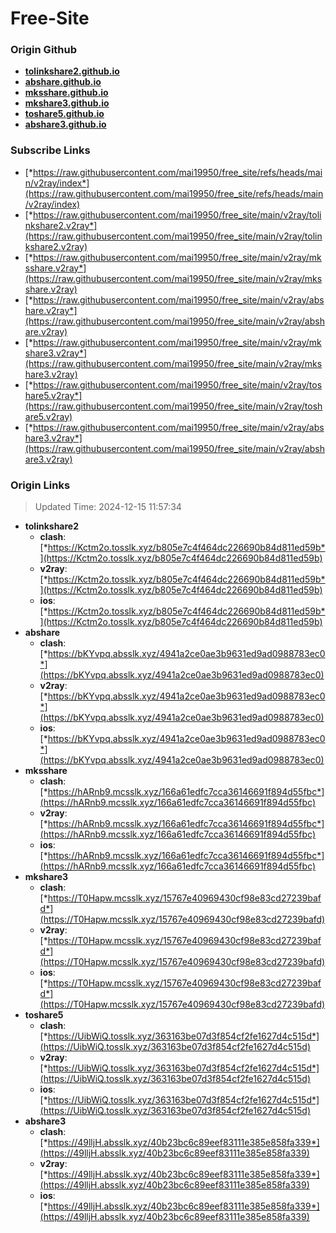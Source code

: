 # Free-Site

### Origin Github

- [**tolinkshare2.github.io**](https://github.com/tolinkshare2/tolinkshare2.github.io)
- [**abshare.github.io**](https://github.com/abshare/abshare.github.io)
- [**mksshare.github.io**](https://github.com/mksshare/mksshare.github.io)
- [**mkshare3.github.io**](https://github.com/mkshare3/mkshare3.github.io)
- [**toshare5.github.io**](https://github.com/toshare5/toshare5.github.io)
- [**abshare3.github.io**](https://github.com/abshare3/abshare3.github.io)

### Subscribe Links

- [*https://raw.githubusercontent.com/mai19950/free_site/refs/heads/main/v2ray/index*](https://raw.githubusercontent.com/mai19950/free_site/refs/heads/main/v2ray/index)
- [*https://raw.githubusercontent.com/mai19950/free_site/main/v2ray/tolinkshare2.v2ray*](https://raw.githubusercontent.com/mai19950/free_site/main/v2ray/tolinkshare2.v2ray)
- [*https://raw.githubusercontent.com/mai19950/free_site/main/v2ray/mksshare.v2ray*](https://raw.githubusercontent.com/mai19950/free_site/main/v2ray/mksshare.v2ray)
- [*https://raw.githubusercontent.com/mai19950/free_site/main/v2ray/abshare.v2ray*](https://raw.githubusercontent.com/mai19950/free_site/main/v2ray/abshare.v2ray)
- [*https://raw.githubusercontent.com/mai19950/free_site/main/v2ray/mkshare3.v2ray*](https://raw.githubusercontent.com/mai19950/free_site/main/v2ray/mkshare3.v2ray)
- [*https://raw.githubusercontent.com/mai19950/free_site/main/v2ray/toshare5.v2ray*](https://raw.githubusercontent.com/mai19950/free_site/main/v2ray/toshare5.v2ray)
- [*https://raw.githubusercontent.com/mai19950/free_site/main/v2ray/abshare3.v2ray*](https://raw.githubusercontent.com/mai19950/free_site/main/v2ray/abshare3.v2ray)

### Origin Links

> Updated Time: 2024-12-15 11:57:34

- **tolinkshare2**
  - **clash**: [*https://Kctm2o.tosslk.xyz/b805e7c4f464dc226690b84d811ed59b*](https://Kctm2o.tosslk.xyz/b805e7c4f464dc226690b84d811ed59b)
  - **v2ray**: [*https://Kctm2o.tosslk.xyz/b805e7c4f464dc226690b84d811ed59b*](https://Kctm2o.tosslk.xyz/b805e7c4f464dc226690b84d811ed59b)
  - **ios**: [*https://Kctm2o.tosslk.xyz/b805e7c4f464dc226690b84d811ed59b*](https://Kctm2o.tosslk.xyz/b805e7c4f464dc226690b84d811ed59b)
- **abshare**
  - **clash**: [*https://bKYvpq.absslk.xyz/4941a2ce0ae3b9631ed9ad0988783ec0*](https://bKYvpq.absslk.xyz/4941a2ce0ae3b9631ed9ad0988783ec0)
  - **v2ray**: [*https://bKYvpq.absslk.xyz/4941a2ce0ae3b9631ed9ad0988783ec0*](https://bKYvpq.absslk.xyz/4941a2ce0ae3b9631ed9ad0988783ec0)
  - **ios**: [*https://bKYvpq.absslk.xyz/4941a2ce0ae3b9631ed9ad0988783ec0*](https://bKYvpq.absslk.xyz/4941a2ce0ae3b9631ed9ad0988783ec0)
- **mksshare**
  - **clash**: [*https://hARnb9.mcsslk.xyz/166a61edfc7cca36146691f894d55fbc*](https://hARnb9.mcsslk.xyz/166a61edfc7cca36146691f894d55fbc)
  - **v2ray**: [*https://hARnb9.mcsslk.xyz/166a61edfc7cca36146691f894d55fbc*](https://hARnb9.mcsslk.xyz/166a61edfc7cca36146691f894d55fbc)
  - **ios**: [*https://hARnb9.mcsslk.xyz/166a61edfc7cca36146691f894d55fbc*](https://hARnb9.mcsslk.xyz/166a61edfc7cca36146691f894d55fbc)
- **mkshare3**
  - **clash**: [*https://T0Hapw.mcsslk.xyz/15767e40969430cf98e83cd27239bafd*](https://T0Hapw.mcsslk.xyz/15767e40969430cf98e83cd27239bafd)
  - **v2ray**: [*https://T0Hapw.mcsslk.xyz/15767e40969430cf98e83cd27239bafd*](https://T0Hapw.mcsslk.xyz/15767e40969430cf98e83cd27239bafd)
  - **ios**: [*https://T0Hapw.mcsslk.xyz/15767e40969430cf98e83cd27239bafd*](https://T0Hapw.mcsslk.xyz/15767e40969430cf98e83cd27239bafd)
- **toshare5**
  - **clash**: [*https://UibWiQ.tosslk.xyz/363163be07d3f854cf2fe1627d4c515d*](https://UibWiQ.tosslk.xyz/363163be07d3f854cf2fe1627d4c515d)
  - **v2ray**: [*https://UibWiQ.tosslk.xyz/363163be07d3f854cf2fe1627d4c515d*](https://UibWiQ.tosslk.xyz/363163be07d3f854cf2fe1627d4c515d)
  - **ios**: [*https://UibWiQ.tosslk.xyz/363163be07d3f854cf2fe1627d4c515d*](https://UibWiQ.tosslk.xyz/363163be07d3f854cf2fe1627d4c515d)
- **abshare3**
  - **clash**: [*https://49lljH.absslk.xyz/40b23bc6c89eef83111e385e858fa339*](https://49lljH.absslk.xyz/40b23bc6c89eef83111e385e858fa339)
  - **v2ray**: [*https://49lljH.absslk.xyz/40b23bc6c89eef83111e385e858fa339*](https://49lljH.absslk.xyz/40b23bc6c89eef83111e385e858fa339)
  - **ios**: [*https://49lljH.absslk.xyz/40b23bc6c89eef83111e385e858fa339*](https://49lljH.absslk.xyz/40b23bc6c89eef83111e385e858fa339)
